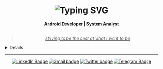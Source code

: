 <h1 align="center"> <a href="https://git.io/typing-svg"><img src="https://readme-typing-svg.herokuapp.com?font=Fira+Code&pause=1000&color=3AF72E&center=true&width=435&lines=%3C+Hello!+I+am+Fl%C3%A1via+Rodrigues+%2F%3E+;%3C+Welcome+to+my+Github++profile+%2F%3E" alt="Typing SVG" /> </h1>


<div align="center">
  <b> Android Developer | System Analyst </b>
<br>
<br>
  <!-- skills and languages -->
  
  <blockquote>
    <p><i>
        striving to be the best at what I want to be
    </i></p>
</blockquote>
</div>

<div align="center">
  
   
</div>

<details closed>
<summary>About me</summary>
  
  
  ---


<div align="right" style="margin:auto">
     <a href="https://github.com/Flaviota">
        <img height="180em" src="https://github-readme-stats.vercel.app/api/top-langs/?username=Flaviota&hide=html,jupyter%20notebook&langs_count=6&hide_border=true&layout=compact&show_icons=true&line_height=27&langs_count=10&theme=transparent&title_color=4a86d1&custom_title=My%20favorite%20languages"
       alt="Most used languages" align="right">
    </a>
</div>



I love venturing into new learning, so every day I want to discover something new in the mobile universe. I am an advocate of open source projects, passionate about technology of all kinds and passionate about my ongoing studies.

In the mobile universe, I develop for **Android** with solid knowledge in **Kotlin** and **Java** because I love the performance of native development. Still, in the future, I will try out the universe of **React Native** and **Flutter** as hybrid languages.

Creativity is something I love to explore and to expand that a bit further, I learn about JavaScript and its offshoots.
Soon I want to put here all my lovely projects and my ideas.
There are many skills that I want to show and teach…
  
  
<div align="right" style="margin:auto">
    <a href="https://wakatime.com/@vcwild">
        <img width="300em" src="https://github-readme-stats.vercel.app/api/wakatime?username=vcwild&theme=transparent&hide_border=true&hide=markdown,html&hide_title=true&line_height=50&langs_count=4&layout=default" alt="Wakatime stats" align="right" />
    </a>
</div>
 
    
</details>

---

<div align="center">
 
<!-- contacts -->
[![LinkedIn Badge](https://img.shields.io/badge/linkedin-blue?logo=linkedin&style=for-the-badge&logoColor=white)](https://linkedin.com/in/flaviaDev)
[![Gmail badge](https://img.shields.io/badge/gmail-orange?logo=gmail&style=for-the-badge&logoColor=white)](mailto:flaviota.dev@gmail.com)
[![Twitter badge](https://img.shields.io/badge/twitter-black?logo=twitter&style=for-the-badge&logoColor=white)](https://twitter.com/flaviota_)
[![Telegram Badge](https://img.shields.io/badge/Telegram-2CA5E0?style=for-the-badge&logo=telegram&logoColor=white)](https://t.me/flaviota)
  
  </div>

